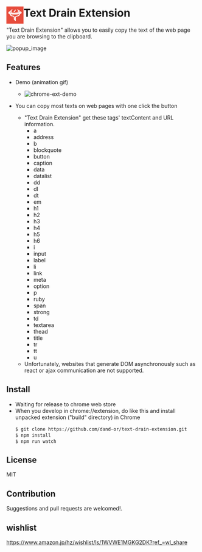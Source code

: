 # <img src="public/icons/icon_48.png" width="45" align="left"> Text Drain Extension

"Text Drain Extension" allows you to easily copy the text of the web page you are browsing to the clipboard.

![popup_image](https://user-images.githubusercontent.com/44139243/76146648-dc640900-60d7-11ea-8987-cd58967a5ae2.png)



## Features

- Demo (animation gif)
  - ![chrome-ext-demo](https://user-images.githubusercontent.com/44139243/76146692-4b416200-60d8-11ea-9175-ab14b513dd12.gif)


- You can copy most texts on web pages with one click the button
  - "Text Drain Extension" get these tags' textContent and URL information.
    - a
    - address
    - b
    - blockquote
    - button
    - caption
    - data
    - datalist
    - dd
    - dl
    - dt
    - em
    - h1
    - h2
    - h3
    - h4
    - h5
    - h6
    - i
    - input
    - label
    - li
    - link
    - meta
    - option
    - p
    - ruby
    - span
    - strong
    - td
    - textarea
    - thead
    - title
    - tr
    - tt
    - u
  - Unfortunately, websites that generate DOM asynchronously such as react or ajax communication are not supported.

## Install

- Waiting for release to chrome web store
- When you develop in chrome://extension, do like this and install unpacked extension ("build" directory) in Chrome
  ```
  $ git clone https://github.com/dand-or/text-drain-extension.git
  $ npm install
  $ npm run watch
  ```

## License

MIT

## Contribution

Suggestions and pull requests are welcomed!.

## wishlist

https://www.amazon.jp/hz/wishlist/ls/1WVWE1MGKG2DK?ref_=wl_share